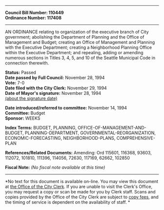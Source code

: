 * * * * *  
  
**Council Bill Number: [](#h0)[](#h2)110449**   
**Ordinance Number: 117408**  
  
* * * * *  
  
AN ORDINANCE relating to organization of the executive branch of City government; abolishing the Department of Planning and the Office of Management and Budget; creating an Office of Management and Planning with the Executive Department; creating a Neighborhood Planning Office within the Executive Department; and repealing, adding or amending numerous sections in Titles 3, 4, 5, and 10 of the Seattle Municipal Code in connection therewith.  
  
**Status:** Passed   
**Date passed by Full Council:** November 28, 1994   
**Vote:** 7-0   
**Date filed with the City Clerk:** November 29, 1994   
**Date of Mayor's signature:** November 28, 1994   
[(about the signature date)](/~public/approvaldate.htm)   
  
  
**Date introduced/referred to committee:** November 14, 1994   
**Committee:** Budget   
**Sponsor:** WEEKS   
  
**Index Terms:** BUDGET, PLANNING, OFFICE-OF-MANAGEMENT-AND-BUDGET, PLANNING-DEPARTMENT, GOVERNMENTAL-REORGANIZATION, ECONOMIC-FORECASTING, NEIGHBORHOOD-PLANS, COMPREHENSIVE-PLAN  
  
**References/Related Documents:** Amending: Ord 115601, 116368, 93603, 112072, 101810, 111396, 114056, 72630, 117169, 62662, 102850  
  
**Fiscal Note:** *(No fiscal note available at this time)*  
  
* * * * *  
  
*No text for this document is available on-line. You may view this document at [the Office of the City Clerk](http://www.seattle.gov/leg/clerk/contactUs.htm). If you are unable to visit the Clerk's Office, you may request a copy or scan be made for you by Clerk staff. Scans and copies provided by the Office of the City Clerk are subject to [copy fees](http://clerk.seattle.gov/~public/clerkfees.htm), and the timing of service is dependent on the availability of staff. *  
  
  
